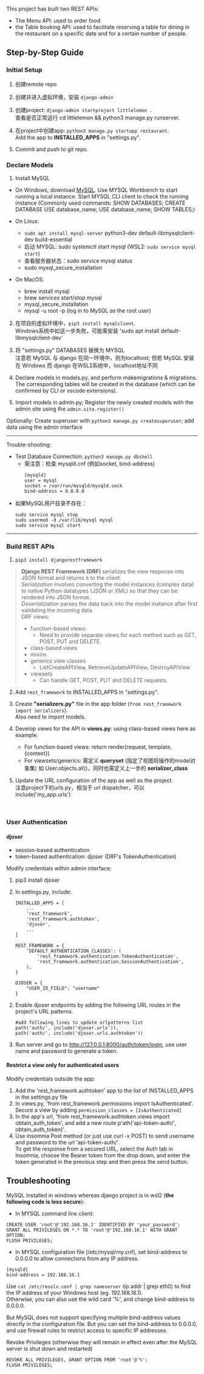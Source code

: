 

This project has built two REST APIs:

* The Menu API: used to order food 
* the Table booking API: used to facilitate reserving a table for dining in the restaurant on a specific date and for a certain number of people.




## Step-by-Step Guide

### Initial Setup

1. 创建remote repo

2. 创建并进入虚拟环境，安装 `django-admin`


3. 创建project: `django-admin startproject littlelemon .`  
    查看是否正常运行 cd littlelemon && python3 manage.py runserver.

4. 在project中创建app: `python3 manage.py startapp restaurant`.   
    Add the app to **INSTALLED_APPS** in "settings.py".  

5. Commit and push to git repo.


### Declare Models

1. Install MySQL

* On Windows, download [MySQL](https://www.mysql.com/downloads/). Use MYSQL Workbench to start running a local instance. Start MYSQL CLI client to check the running instance (Commonly used commands: SHOW DATABASES; CREATE DATABASE USE database_name; USE database_name; SHOW TABLES;)   
* On Linux:   
    * `sudo apt install mysql-server` python3-dev default-libmysqlclient-dev build-essential   
    * 启动 MYSQL: sudo systemctl start mysql (WSL2: `sudo service mysql start`)
    * 查看服务器状态：sudo service mysql status
    * sudo mysql_secure_installation
    <!-- * sudo systemctl enable mysql (WSL2: sudo update-rc.d mysql defaults) -->

* On MacOS: 
    * brew install mysql
    * brew services start/stop mysql
    * mysql_secure_installation 
    * mysql -u root -p (log in to MySQL as the root user)


2. 在项目的虚拟环境中，`pip3 install mysqlclient`.      
    Windows系统中如这一步失败，可能需安装 'sudo apt install default-libmysqlclient-dev'  
    
3. 将 "settings.py" DATABASES 替换为 MYSQL    
    注意若 MySQL 与 django 在同一环境中，则为localhost; 但若 MySQL 安装在 Windows 而 django 在WSL2系统中，localhost地址不同   
    

4. Declare models in models.py, and perform makemigrations & migrations. The corresponding tables will be created in the database (which can be confirmed by CLI or vscode extensions).

5. Import models in admin.py; Register the newly created models with the admin site using the `admin.site.register()`

Optionally: Create superuser with `python3 manage.py createsuperuser`; add data using the admin interface

---

Trouble-shooting:
* Test Database Connection: `python3 manage.py dbshell`   
    * 需注意：检查 mysqld.cnf (例如socket, bind-address)    
        ```
        [mysqld]
        user = mysql
        socket = /var/run/mysqld/mysqld.sock
        bind-address = 0.0.0.0
        ```
* 如果MySQL用户目录不存在：
    ```
    sudo service mysql stop
    sudo usermod -d /var/lib/mysql mysql
    sudo service mysql start
    ```

---

### Build REST APIs

1. `pip3 install djangorestframework`

> **Django REST Framework (DRF)** serializes the view response into JSON format and returns it to the client.  
> _Serialization_ involves converting the model instances (complex data) to native Python datatypes (JSON or XML) so that they can be rendered into JSON format.  
> _Deserialization_ parses the data back into the model instance after first validating the incoming data.  
> DRF views:    
> * function-based views:   
>    * Need to provide separate views for each method such as GET, POST, PUT and DELETE.
> * class-based views   
> * mixins
> * generics view classes
>      * ListCreateAPIView, RetrieveUpdateAPIView, DestroyAPIView
> * viewsets
>   * Can handle GET, POST, PUT and DELETE requests.


2. Add `rest_framework` to INSTALLED_APPS in "settings.py". 


3. Create **"serializers.py"** file in the app folder (`from rest_framework import serializers`).     
    Also need to import models.     


4. Develop views for the API in **views.py**: using class-based views here as example.      
    * For function-based views: return render(request, template, {context}) 
    * For viewsets/generics: 需定义 **queryset** (指定了视图将操作的model对象集) 如 User.objects.all()，同时也需定义上一步的 **serializer_class**
    

5. Update the URL configuration of the app as well as the project.      
    注意project下的urls.py，相当于 url dispatcher，可以 include('my_app.urls')

<br>

### User Authentication

#### djoser

* session-based authentication
* token-based authentication: djoser (DRF's TokenAuthentication)

Modify credentials within admin interface:

1. pip3 install djoser

2. In settings.py, include:
    ```
    INSTALLED_APPS = [
        ...
        'rest_framework',
        'rest_framework.authtoken',
        'djoser',
        ...
    ]

    REST_FRAMEWORK = {
        'DEFAULT_AUTHENTICATION_CLASSES': (
            'rest_framework.authentication.TokenAuthentication',
            'rest_framework.authentication.SessionAuthentication',
        ),
    }

    DJOSER = {
        "USER_ID_FIELD": "username"
    }
    ```

<!-- admin.py:

    ```
    from django.contrib import admin
    from rest_framework.authtoken.models import Token
    admin.site.register(Token)
    ``` -->

2. Enable djoser endpoints by adding the following URL routes in the project's URL patterns.    
    ```
    #add following lines to update urlpatterns list
    path('auth/', include('djoser.urls')),
    path('auth/', include('djoser.urls.authtoken'))
    ```

3. Run server and go to http://127.0.0.1:8000/auth/token/login, use user name and password to generate a token.


#### Restrict a view only for authenticated users

Modify credentials outside the app:

1. Add the 'rest_framework.authtoken' app to the list of INSTALLED_APPS in the settings.py file
2. In views.py, 'from rest_framework.permissions import IsAuthenticated'. Secure a view by adding `permission_classes = [IsAuthenticated]`
3. In the app's url, 'from rest_framework.authtoken.views import obtain_auth_token', and add a new route p'ath('api-token-auth/', obtain_auth_token)'.
4. Use insomnia Post method (or just use curl -x POST) to send username and password to the url 'api-token-auth/'.   
To get the response from a secured URL, select the Auth tab in Insomnia, choose the Bearer token from the drop down, and enter the token generated in the previous step and then press the send button.



## Troubleshooting

MySQL installed in windows whereas django project is in wsl2 (**the following code is less secure**):
* In MYSQL command line client:
```
CREATE USER 'root'@'192.168.16.1' IDENTIFIED BY 'your_password';
GRANT ALL PRIVILEGES ON *.* TO 'root'@'192.168.16.1' WITH GRANT OPTION;
FLUSH PRIVILEGES;
```

* In MYSQL configuration file (/etc/mysql/my.cnf), set bind-address to 0.0.0.0 to allow connections from any IP address.
```
[mysqld]
bind-address = 192.168.16.1
```

Use `cat /etc/resolv.conf | grep nameserver` (ip addr | grep eth0) to find the IP address of your Windows host (eg. 192.168.16.1).  
Otherwise, you can also use the wild card '%', and change bind-address to 0.0.0.0.  

But MySQL does not support specifying multiple bind-address values directly in the configuration file. But you can set the bind-address to 0.0.0.0, and use firewall rules to restrict access to specific IP addresses.



Revoke Privileges (otherwise they will remain in effect even after the MySQL server is shut down and restarted)

```
REVOKE ALL PRIVILEGES, GRANT OPTION FROM 'root'@'%';
FLUSH PRIVILEGES;
```
